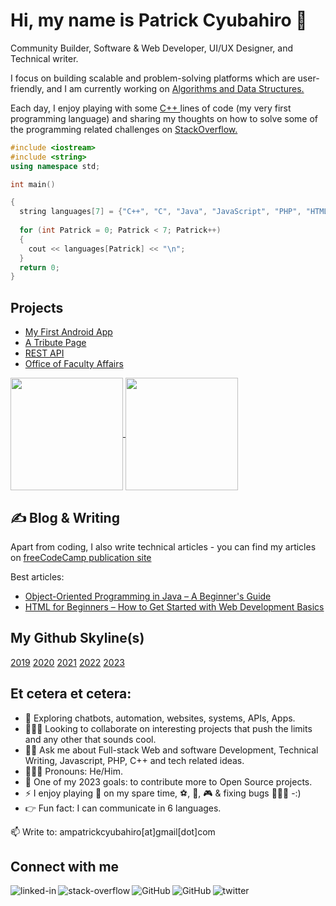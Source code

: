 <h1 class="center">Hi, my name is Patrick Cyubahiro 🦁</h1>
  
Community Builder, Software & Web Developer, UI/UX Designer, and Technical writer.

I focus on building scalable and problem-solving platforms which are user-friendly, and I am currently working on <a href="https://github.com/patrickcyubahiro/Javascript-Algorithms-And-Data-Structures" target="_blank" rel="noopener noreferrer">Algorithms and Data Structures.</a>

Each day, I enjoy playing with some <a href="https://github.com/patrickcyubahiro/C-plus-plus" target="_blank" rel="noopener noreferrer"> C++ </a> lines of code (my very first programming language) and sharing my thoughts on how to solve some of the programming related challenges on <a href="https://stackoverflow.com/users/9446849/patrick-cyubahiro" target="_blank" rel="noopener noreferrer"> StackOverflow. </a> 

```c++
#include <iostream>
#include <string>
using namespace std;

int main() 

{
  string languages[7] = {"C++", "C", "Java", "JavaScript", "PHP", "HTML", "SQL"};
  
  for (int Patrick = 0; Patrick < 7; Patrick++) 
  {
    cout << languages[Patrick] << "\n";
  }
  return 0;
}
``` 
## Projects

 - [My First Android App](https://github.com/patrickcyubahiro/My-First-Android-App)
 - [A Tribute Page](https://github.com/patrickcyubahiro/A-Tribute-Page)
 - [REST API](https://github.com/patrickcyubahiro/Simple-API)
 - [Office of Faculty Affairs](https://patrickcyubahiro.github.io/Office-of-Faculty-Affairs/)

<a href="https://github.com/patrickcyubahiro/github-readme-stats" target="_blank" rel="noopener noreferrer">
  <img height="180px" align="center" src="https://github-readme-stats.vercel.app/api?username=patrickcyubahiro&show_icons=true&theme=jolly&layout=compact" />
</a>
<a href="https://github.com/patrickcyubahiro/convoychat" target="_blank" rel="noopener noreferrer">
  <img height="180px" align="center" src="https://github-readme-stats.vercel.app/api/top-langs/?username=patrickcyubahiro&langs_count=8&theme=jolly&layout=compact" />
</a>
  
## &#x270d; Blog & Writing

Apart from coding, I also write technical articles - you can find my articles on [freeCodeCamp publication site](https://www.freecodecamp.org/news/author/patrick-cyubahiro/)

Best articles:

<ul>
<li><a href="https://www.freecodecamp.org/news/object-oriented-programming-concepts-java/" rel="nofollow" target="_blank" rel="noopener noreferrer">Object-Oriented Programming in Java – A Beginner's Guide</a></li>
<li><a href="https://www.freecodecamp.org/news/html-for-beginners/" rel="nofollow" target="_blank" rel="noopener noreferrer">HTML for Beginners – How to Get Started with Web Development Basics</a></li>
</ul>

## My Github Skyline(s)

[2019](https://skyline.github.com/patrickcyubahiro/2019)
[2020](https://skyline.github.com/patrickcyubahiro/2020)
[2021](https://skyline.github.com/patrickcyubahiro/2021)
[2022](https://skyline.github.com/patrickcyubahiro/2022)
[2023](https://skyline.github.com/patrickcyubahiro/2023)
  
<!--Other Places you can find my open source contributions:

- [Gitlab](https://)
- [Bitbucket](https://)-->

## Et cetera et cetera:

- 🔭  Exploring chatbots, automation, websites, systems, APIs, Apps. 
- 👷🏽‍♂️  Looking to collaborate on interesting projects that push the limits and any other that sounds cool.
- 🤙🏼  Ask me about Full-stack Web and software Development, Technical Writing, Javascript, PHP, C++ and tech related ideas.
- 👨🏽‍✈️ Pronouns: He/Him.
- 🎯 One of my 2023 goals: to contribute more to Open Source projects.
- ⚡  ​I​ enjoy ​pla​ying​ :guitar: on my spare time, :soccer:, :basketball:, 🎮 & fixing bugs 👨🏽‍💻 -:)
- 👉 Fun fact: I can communicate in 6 languages.
  
📫 Write to: ampatrickcyubahiro[at]gmail[dot]com

<!--[![Twitter Badge](https://img.shields.io/badge/-@Pat_Cyubahiro-1ca0f1?style=flat&labelColor=1ca0f1&logo=twitter&logoColor=white)](https://twitter.com/Pat_Cyubahiro)
[![Github](https://img.shields.io/badge/-Github-000?style=flat&logo=Github&logoColor=white)](https://github.com/patrickcyubahiro)
[![Linkedin](https://img.shields.io/badge/-LinkedIn-blue?style=flat&logo=Linkedin&logoColor=white)](https://www.linkedin.com/in/patrick-cyubahiro-262188138/)-->

## Connect with me

[<img align="left" alt="linked-in" src="https://img.shields.io/badge/linkedin-%230077B5.svg?&style=for-the-badge&logo=linkedin&logoColor=white" target="_blank" rel="noopener noreferrer"/>](https://www.linkedin.com/in/patrick-cyubahiro-262188138/)

[<img align="left" alt="stack-overflow" src="https://img.shields.io/badge/stack%20overflow-FE7A16?logo=stack-overflow&logoColor=white&style=for-the-badge" target="_blank" rel="noopener noreferrer"/>](https://stackoverflow.com/users/9446849/patrick-cyubahiro)

[<img align="left" alt="GitHub" src="https://img.shields.io/badge/GitHub-%2312100E.svg?&style=for-the-badge&logo=Github&logoColor=white" target="_blank" rel="noopener noreferrer"/>](https://github.com/patrickcyubahiro)

[<img align="left" alt="GitHub" src="https://img.shields.io/badge/Codepen-000000?style=for-the-badge&logo=codepen&logoColor=white" target="_blank" rel="noopener noreferrer"/>](https://codepen.io/patrickcyubahiro)

[<img align="left" alt="twitter" src="https://img.shields.io/badge/twitter-%231DA1F2.svg?&style=for-the-badge&logo=twitter&logoColor=white" target="_blank" rel="noopener noreferrer"/>](https://twitter.com/Pat_Cyubahiro)
